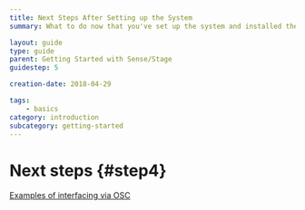 ```yaml
---
title: Next Steps After Setting up the System
summary: What to do now that you've set up the system and installed the software.

layout: guide
type: guide
parent: Getting Started with Sense/Stage
guidestep: 5

creation-date: 2018-04-29

tags:
    - basics
category: introduction
subcategory: getting-started
---
```



# Next steps {#step4}

[Examples of interfacing via OSC](examples-of-interfacing-via-osc)
